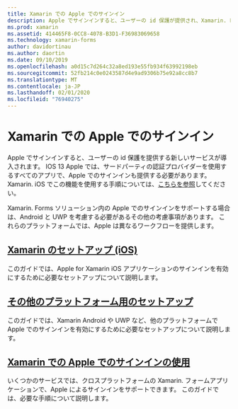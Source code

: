 ```yaml
---
title: Xamarin での Apple でのサインイン
description: Apple でサインインすると、ユーザーの id 保護が提供され、Xamarin. Forms のクロスプラットフォームモバイルシナリオ用に実装できます。
ms.prod: xamarin
ms.assetid: 414465F8-0CC8-4078-B3D1-F36983069658
ms.technology: xamarin-forms
author: davidortinau
ms.author: daortin
ms.date: 09/10/2019
ms.openlocfilehash: a0d15c7d264c32a8ed193e55fb934f63992198eb
ms.sourcegitcommit: 52fb214c0e0243587d4e9ad9306b75e92a8cc8b7
ms.translationtype: MT
ms.contentlocale: ja-JP
ms.lasthandoff: 02/01/2020
ms.locfileid: "76940275"
---
```

# <a name="sign-in-with-apple-in-xamarinforms"></a>Xamarin での Apple でのサインイン

Apple でサインインすると、ユーザーの id 保護を提供する新しいサービスが導入されます。 IOS 13 Apple では、サードパーティの認証プロバイダーを使用するすべてのアプリで、Apple でのサインインも提供する必要があります。 Xamarin. iOS でこの機能を使用する手順については、[こちらを参照](~/ios/platform/ios13/sign-in.md)してください。

Xamarin. Forms ソリューション内の Apple でのサインインをサポートする場合は、Android と UWP を考慮する必要があるその他の考慮事項があります。 これらのプラットフォームでは、Apple は異なるワークフローを提供します。

## <a name="setup-for-xamariniosiosplatformios13sign-inmd"></a>[Xamarin のセットアップ (iOS)](~/ios/platform/ios13/sign-in.md)

このガイドでは、Apple for Xamarin iOS アプリケーションのサインインを有効にするために必要なセットアップについて説明します。

## <a name="setup-for-other-platformssetupmd"></a>[その他のプラットフォーム用のセットアップ](setup.md)

このガイドでは、Xamarin Android や UWP など、他のプラットフォームで Apple でのサインインを有効にするために必要なセットアップについて説明します。

## <a name="use-sign-in-with-apple-in-xamarinformsandroid-ios-sign-inmd"></a>[Xamarin での Apple でのサインインの使用](android-ios-sign-in.md)

いくつかのサービスでは、クロスプラットフォームの Xamarin. フォームアプリケーションで、Apple によるサインインをサポートできます。 このガイドでは、必要な手順について説明します。
